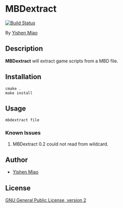 # MBDextract

[![Build Status](https://travis-ci.org/mys721tx/MBDextract.svg?branch=master)](https://travis-ci.org/mys721tx/MBDextract)

By [Yishen Miao](https://github.com/mys721tx)

## Description

**MBDextract** will extract game scripts from a MBD file.

## Installation

```console
cmake .
make install
```

## Usage

```console
mbdextract file
```

### Known Issues

1. MBDextract 0.2 could not read from wildcard.

## Author

* [Yishen Miao](https://github.com/mys721tx)

## License

[GNU General Public License, version 2](http://www.gnu.org/licenses/gpl-2.0.html)
